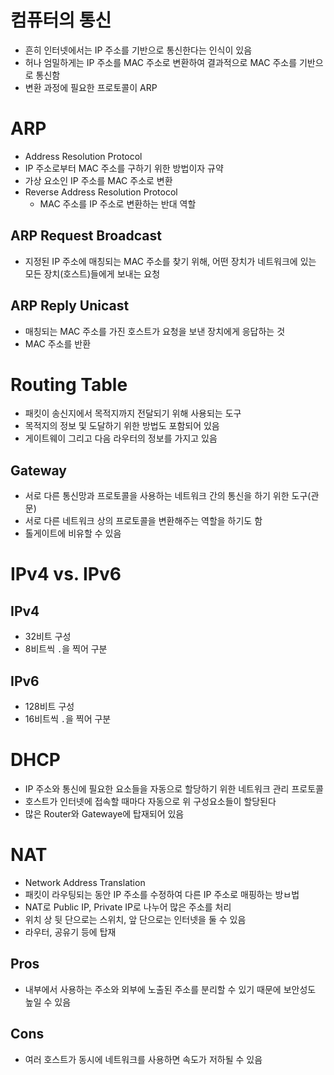 # 컴퓨터의 통신
- 흔히 인터넷에서는 IP 주소를 기반으로 통신한다는 인식이 있음
- 허나 엄밀하게는 IP 주소를 MAC 주소로 변환하여 결과적으로 MAC 주소를 기반으로 통신함
- 변환 과정에 필요한 프로토콜이 ARP

# ARP
- Address Resolution Protocol
- IP 주소로부터 MAC 주소를 구하기 위한 방법이자 규약
- 가상 요소인 IP 주소를 MAC 주소로 변환
- Reverse Address Resolution Protocol
    - MAC 주소를 IP 주소로 변환하는 반대 역할

## ARP Request Broadcast
- 지정된 IP 주소에 매칭되는 MAC 주소를 찾기 위해, 어떤 장치가 네트워크에 있는 모든 장치(호스트)들에게 보내는 요청

## ARP Reply Unicast
- 매칭되는 MAC 주소를 가진 호스트가 요청을 보낸 장치에게 응답하는 것
- MAC 주소를 반환

# Routing Table
- 패킷이 송신지에서 목적지까지 전달되기 위해 사용되는 도구
- 목적지의 정보 및 도달하기 위한 방법도 포함되어 있음
- 게이트웨이 그리고 다음 라우터의 정보를 가지고 있음

## Gateway
- 서로 다른 통신망과 프로토콜을 사용하는 네트워크 간의 통신을 하기 위한 도구(관문)
- 서로 다른 네트워크 상의 프로토콜을 변환해주는 역할을 하기도 함
- 톨게이트에 비유할 수 있음

# IPv4 vs. IPv6
## IPv4
- 32비트 구성
- 8비트씩 `.`을 찍어 구분

## IPv6
- 128비트 구성
- 16비트씩 `.`을 찍어 구분

# DHCP
- IP 주소와 통신에 필요한 요소들을 자동으로 할당하기 위한 네트워크 관리 프로토콜
- 호스트가 인터넷에 접속할 때마다 자동으로 위 구성요소들이 할당된다
- 많은 Router와 Gatewaye에 탑재되어 있음

# NAT
- Network Address Translation
- 패킷이 라우팅되는 동안 IP 주소를 수정하여 다른 IP 주소로 매핑하는 방ㅂ법
- NAT로 Public IP, Private IP로 나누어 많은 주소를 처리
- 위치 상 뒷 단으로는 스위치, 앞 단으로는 인터넷을 둘 수 있음
- 라우터, 공유기 등에 탑재

## Pros
- 내부에서 사용하는 주소와 외부에 노출된 주소를 분리할 수 있기 때문에 보안성도 높일 수 있음

## Cons
- 여러 호스트가 동시에 네트워크를 사용하면 속도가 저하될 수 있음

